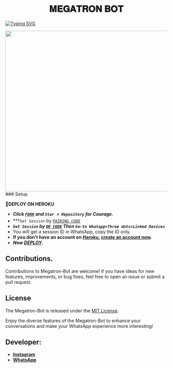  <h1 align="center"> 𝐌𝐄𝐆𝐀𝐓𝐑𝐎𝐍 𝐁𝐎𝐓  </h1>
<a href="https://git.io/typing-svg"><img src="https://readme-typing-svg.demolab.com?font=Black+Ops+One&size=50&pause=1000&color=1BAFBAFF&center=true&width=1150&height=100&lines=MEGATRON BOT;MULTI+DEVICE+WHATSAPP+BOT;CREATED+BY+DAMON+KIMMY; RELEASED+BY+MOGIRE.2024" alt="Typing SVG" /></a>
  </p>



<img src="https://telegra.ph/file/f1ad0d8236cc7f551d717.jpg" width="650" height="500"/>
### Setup

**📌DEPLOY ON HEROKU**
   - ***Click [`FORK`](https://github.com/Madmkisii/Megatron-Bot/fork) and `Star ⭐ Repository` for Courage.***
   - ***`Get Session` by  [`PAIRING CODE`](https://megatronkim-c3bee4d3c846.herokuapp.com/)
   - ***`Get Session` by  [`QR CODE`](https://megatronkim-c3bee4d3c846.herokuapp.com/qr) Then `Go-to Whatapp>Three dots>Linked Devices`***
   - You will get a session ID in WhatsApp, copy the ID only.
   - **If you don't have an account on [Heroku](https://signup.heroku.com/), [create an account now](https://signup.heroku.com/).**
   - ***Now [DEPLOY](https://dashboard.heroku.com/new?template=https://github.com/Madmkisii/Megatron-Bot).***


## Contributions.  

Contributions to Megatron-Bot are welcome! if you have ideas for new features, improvements, or bug fixes, feel free to open an issue or submit a pull request.

## License

The Megatron-Bot is released under the [MIT License](https://opensource.org/licenses/MIT).

Enjoy the diverse features of the Megatron-Bot to enhance your conversations and make your WhatsApp experience more interesting!

## Developer:

- [**Instagram**](https://instagram.com/Kimmy31)
- [**WhatsApp**](https://wa.me/254790593618)

